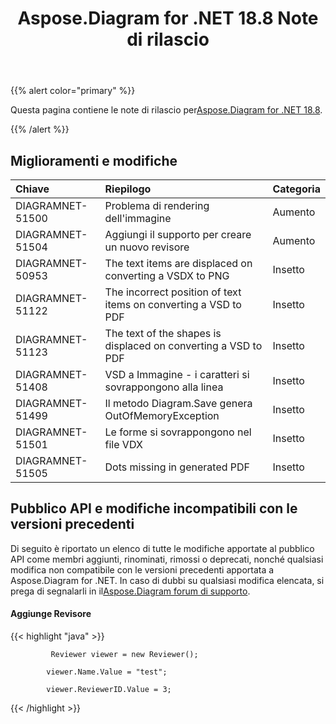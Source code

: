 ﻿---
title: Aspose.Diagram for .NET 18.8 Note di rilascio
type: docs
weight: 50
url: /it/net/aspose-diagram-for-net-18-8-release-notes/
---
{{% alert color="primary" %}} 

 Questa pagina contiene le note di rilascio per[Aspose.Diagram for .NET 18.8](https://www.nuget.org/packages/Aspose.Diagram/18.8.0).

{{% /alert %}} 
## **Miglioramenti e modifiche**

|**Chiave**|**Riepilogo**|**Categoria**|
|:- |:- |:- |
|DIAGRAMNET-51500|Problema di rendering dell'immagine|Aumento|
|DIAGRAMNET-51504|Aggiungi il supporto per creare un nuovo revisore|Aumento|
|DIAGRAMNET-50953|The text items are displaced on converting a VSDX to PNG|Insetto|
|DIAGRAMNET-51122|The incorrect position of text items on converting a VSD to PDF|Insetto|
|DIAGRAMNET-51123|The text of the shapes is displaced on converting a VSD to PDF|Insetto|
|DIAGRAMNET-51408|VSD a Immagine - i caratteri si sovrappongono alla linea|Insetto|
|DIAGRAMNET-51499|Il metodo Diagram.Save genera OutOfMemoryException|Insetto|
|DIAGRAMNET-51501|Le forme si sovrappongono nel file VDX|Insetto|
|DIAGRAMNET-51505|Dots missing in generated PDF|Insetto|
## **Pubblico API e modifiche incompatibili con le versioni precedenti**
Di seguito è riportato un elenco di tutte le modifiche apportate al pubblico API come membri aggiunti, rinominati, rimossi o deprecati, nonché qualsiasi modifica non compatibile con le versioni precedenti apportata a Aspose.Diagram for .NET. In caso di dubbi su qualsiasi modifica elencata, si prega di segnalarli in il[Aspose.Diagram forum di supporto](https://forum.aspose.com/c/diagram/17).
#### **Aggiunge Revisore**
{{< highlight "java" >}}

             Reviewer viewer = new Reviewer();

            viewer.Name.Value = "test";

            viewer.ReviewerID.Value = 3;

{{< /highlight >}}




